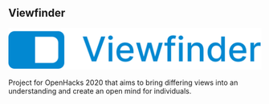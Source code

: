 ## Viewfinder

![Viewfinder Logo](./assets/blue-logo.png)

Project for OpenHacks 2020 that aims to bring differing views into an understanding and create an open mind for individuals.